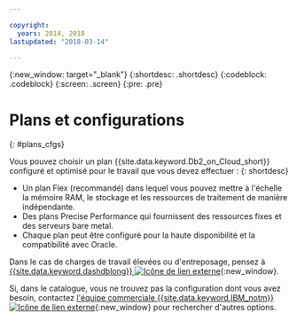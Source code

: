 ```yaml
---

copyright:
  years: 2014, 2018
lastupdated: "2018-03-14"

---
```


<!-- Attribute definitions --> 
{:new_window: target="_blank"}
{:shortdesc: .shortdesc}
{:codeblock: .codeblock}
{:screen: .screen}
{:pre: .pre}

# Plans et configurations
{: #plans_cfgs}

Vous pouvez choisir un plan {{site.data.keyword.Db2_on_Cloud_short}} configuré et optimisé pour le travail que vous devez effectuer :
{: shortdesc}

   * Un plan Flex (recommandé) dans lequel vous pouvez mettre à l'échelle la mémoire RAM, le stockage et les ressources de traitement de manière indépendante.
   * Des plans Precise Performance qui fournissent des ressources fixes et des serveurs bare metal.
   * Chaque plan peut être configuré pour la haute disponibilité et la compatibilité avec Oracle.

Dans le cas de charges de travail élevées ou d'entreposage, pensez à [{{site.data.keyword.dashdblong}} ![Icône de lien externe](../../icons/launch-glyph.svg "Icône de lien externe")](https://www.ibm.com/cloud/db2-warehouse-on-cloud){:new_window}.

Si, dans le catalogue, vous ne trouvez pas la configuration dont vous avez besoin, contactez [l'équipe commerciale {{site.data.keyword.IBM_notm}} ![Icône de lien externe](../../icons/launch-glyph.svg "Icône de lien externe")](https://www.ibm.com/connect/ibm/fr/fr/?lnk=fcw){:new_window} pour rechercher d'autres options.
